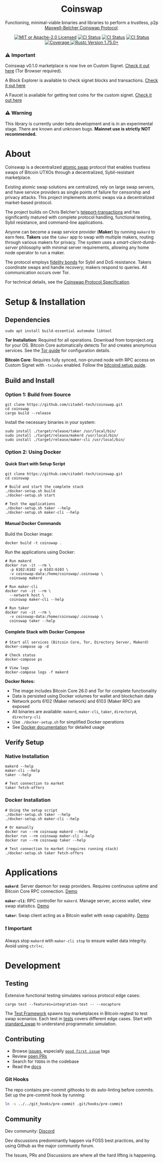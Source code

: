 <div align="center">

<h1>Coinswap</h1>

<p>
    Functioning, minimal-viable binaries and libraries to perform a trustless, p2p <a href="https://gist.github.com/chris-belcher/9144bd57a91c194e332fb5ca371d0964">Maxwell-Belcher Coinswap Protocol</a>.
  </p>

<p>
    <a href="https://github.com/citadel-tech/coinswap/blob/master/LICENSE"><img alt="MIT or Apache-2.0 Licensed" src="https://img.shields.io/badge/license-MIT%2FApache--2.0-blue.svg"/></a>
    <a href="https://github.com/citadel-tech/coinswap/actions/workflows/build.yaml"><img alt="CI Status" src="https://github.com/citadel-tech/coinswap/actions/workflows/build.yaml/badge.svg"></a>
    <a href="https://github.com/citadel-tech/coinswap/actions/workflows/lint.yaml"><img alt="CI Status" src="https://github.com/citadel-tech/coinswap/actions/workflows/lint.yaml/badge.svg"></a>
    <a href="https://github.com/citadel-tech/coinswap/actions/workflows/test.yaml"><img alt="CI Status" src="https://github.com/citadel-tech/coinswap/actions/workflows/test.yaml/badge.svg"></a>
    <a href="https://codecov.io/github/citadel-tech/coinswap?branch=master">
    <img alt="Coverage" src="https://codecov.io/github/citadel-tech/coinswap/coverage.svg?branch=master">
    </a>
    <a href="https://blog.rust-lang.org/2023/12/28/Rust-1.75.0.html"><img alt="Rustc Version 1.75.0+" src="https://img.shields.io/badge/rustc-1.75.0%2B-lightgrey.svg"/></a>
  </p>
</div>

### ⚠️ Important
Coinswap v0.1.0 marketplace is now live on Custom Signet. [Check it out here](http://a4ovtjlwiclzy37bjaurcbb6wpl6dtckmlqwrywq7uoajeaz6kth4uyd.onion/) (Tor Browser required).

A Block Explorer is available to check signet blocks and transactions. [Check it out here](http://xlrj7ilheypw67premos73gxlcl7ha77kbhrqys7mydp7jve25olsxyd.onion/)

A Faucet is available for getting test coins for the custom signet. [Check it out here](http://s2ncekhezyo2tkwtftti3aiukfpqmxidatjrdqmwie6xnf2dfggyscad.onion/)

### ⚠️ Warning
This library is currently under beta development and is in an experimental stage. There are known and unknown bugs. **Mainnet use is strictly NOT recommended.** 

# About

Coinswap is a decentralized [atomic swap](https://bitcoinops.org/en/topics/coinswap/) protocol that enables trustless swaps of Bitcoin UTXOs through a decentralized, Sybil-resistant marketplace.

Existing atomic swap solutions are centralized, rely on large swap servers, and have service providers as single points of failure for censorship and privacy attacks. This project implements atomic swaps via a decentralized market-based protocol.

The project builds on Chris Belcher's [teleport-transactions](https://github.com/bitcoin-teleport/teleport-transactions) and has significantly matured with complete protocol handling, functional testing, Sybil resistance, and command-line applications.

Anyone can become a swap service provider (**Maker**) by running `makerd` to earn fees. **Takers** use the `taker` app to swap with multiple makers, routing through various makers for privacy. The system uses a *smart-client-dumb-server* philosophy with minimal server requirements, allowing any home node operator to run a maker.

The protocol employs [fidelity bonds](https://github.com/JoinMarket-Org/joinmarket-clientserver/blob/master/docs/fidelity-bonds.md) for Sybil and DoS resistance. Takers coordinate swaps and handle recovery; makers respond to queries. All communication occurs over Tor.

For technical details, see the [Coinswap Protocol Specification](https://github.com/citadel-tech/Coinswap-Protocol-Specification).

# Setup & Installation

## Dependencies

```shell
sudo apt install build-essential automake libtool
```

**Tor Installation**: Required for all operations. Download from torproject.org for your OS. Bitcoin Core automatically detects Tor and creates anonymous services. See the [Tor guide](./docs/tor.md) for configuration details.

**Bitcoin Core**: Requires fully synced, non-pruned node with RPC access on Custom Signet with `-txindex` enabled. Follow the [bitcoind setup guide](./docs/bitcoind.md).

## Build and Install

### Option 1: Build from Source

```console
git clone https://github.com/citadel-tech/coinswap.git
cd coinswap
cargo build --release
```

Install the necessary binaries in your system:

```console
sudo install ./target/release/taker /usr/local/bin/
sudo install ./target/release/makerd /usr/local/bin/  
sudo install ./target/release/maker-cli /usr/local/bin/  
```

### Option 2: Using Docker

#### Quick Start with Setup Script

```console
git clone https://github.com/citadel-tech/coinswap.git
cd coinswap

# Build and start the complete stack
./docker-setup.sh build
./docker-setup.sh start

# Test the applications
./docker-setup.sh taker --help
./docker-setup.sh maker-cli --help
```

#### Manual Docker Commands

Build the Docker image:

```console
docker build -t coinswap .
```

Run the applications using Docker:

```console
# Run makerd
docker run -it --rm \
  -p 6102:6102 -p 6103:6103 \
  -v coinswap-data:/home/coinswap/.coinswap \
  coinswap makerd

# Run maker-cli
docker run -it --rm \
  --network host \
  coinswap maker-cli --help

# Run taker
docker run -it --rm \
  -v coinswap-data:/home/coinswap/.coinswap \
  coinswap taker --help
```

#### Complete Stack with Docker Compose

```console
# Start all services (Bitcoin Core, Tor, Directory Server, Makerd)
docker-compose up -d

# Check status
docker-compose ps

# View logs
docker-compose logs -f makerd
```

**Docker Notes:**
- The image includes Bitcoin Core 26.0 and Tor for complete functionality
- Data is persisted using Docker volumes for wallet and blockchain data
- Network ports 6102 (Maker network) and 6103 (Maker RPC) are exposed
- All binaries are available: `makerd`, `maker-cli`, `taker`, `directoryd`, `directory-cli`
- Use `./docker-setup.sh` for simplified Docker operations
- See [Docker documentation](./docs/docker.md) for detailed usage

## Verify Setup

### Native Installation

```console
makerd --help
maker-cli --help
taker --help

# Test connection to market
taker fetch-offers
```

### Docker Installation

```console
# Using the setup script
./docker-setup.sh taker --help
./docker-setup.sh maker-cli --help

# Or manually
docker run --rm coinswap makerd --help
docker run --rm coinswap maker-cli --help
docker run --rm coinswap taker --help

# Test connection to market (requires running stack)
./docker-setup.sh taker fetch-offers
```

# Applications

**`makerd`**: Server daemon for swap providers. Requires continuous uptime and Bitcoin Core RPC connection. [Demo](./docs/makerd.md)

**`maker-cli`**: RPC controller for `makerd`. Manage server, access wallet, view swap statistics. [Demo](./docs/maker-cli.md)

**`taker`**: Swap client acting as a Bitcoin wallet with swap capability. [Demo](./docs/taker.md)

### ❗ Important

Always stop `makerd` with `maker-cli stop` to ensure wallet data integrity. Avoid using `ctrl+c`.

# Development

## Testing

Extensive functional testing simulates various protocol edge cases:

```console
cargo test --features=integration-test -- --nocapture
```

The [Test Framework](./tests/test_framework/mod.rs) spawns toy marketplaces in Bitcoin regtest to test swap scenarios. Each test in [tests](./tests/) covers different edge cases. Start with [standard_swap](./tests/standard_swap.rs) to understand programmatic simulation.

## Contributing

- Browse [issues](https://github.com/citadel-tech/coinswap/issues), especially [`good first issue`](https://github.com/citadel-tech/coinswap/issues?q=is%3Aopen+is%3Aissue+label%3A%22good+first+issue%22) tags
- Review [open PRs](https://github.com/citadel-tech/coinswap/pulls) 
- Search for `TODO`s in the codebase
- Read the [docs](./docs)

### Git Hooks

The repo contains pre-commit githooks to do auto-linting before commits. Set up the pre-commit hook by running:

```bash
ln -s ../../git_hooks/pre-commit .git/hooks/pre-commit
```

## Community

Dev community: [Discord](https://discord.gg/Wz42hVmrrK)

Dev discussions predominantly happen via FOSS best practices, and by using Github as the major community forum.

The Issues, PRs and Discussions are where all the hard lifting is happening.

